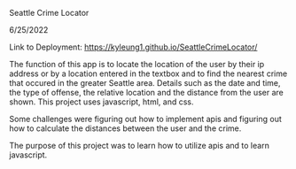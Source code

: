 Seattle Crime Locator

6/25/2022

Link to Deployment: https://kyleung1.github.io/SeattleCrimeLocator/

The function of this app is to locate the location of the user by their ip address or by a location entered in the textbox and to find the nearest crime that occured in the greater Seattle area. Details such as the date and time, the type of offense, the relative location and the distance from the user are shown. This project uses javascript, html, and css.

Some challenges were figuring out how to implement apis and figuring out how to calculate the distances between the user and the crime. 

The purpose of this project was to learn how to utilize apis and to learn javascript.
